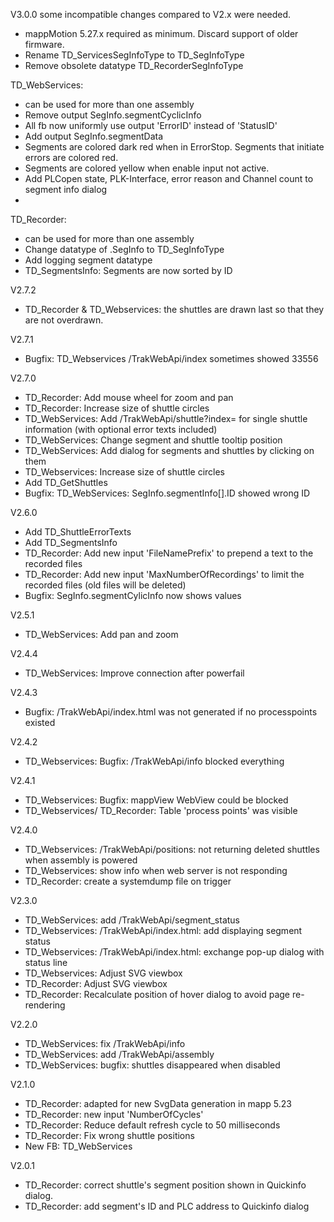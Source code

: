 V3.0.0
some incompatible changes compared to V2.x were needed.

- mappMotion 5.27.x required as minimum. Discard support of older firmware.
- Rename TD_ServicesSegInfoType to TD_SegInfoType
- Remove obsolete datatype TD_RecorderSegInfoType

TD_WebServices:
- can be used for more than one assembly
- Remove output SegInfo.segmentCyclicInfo
- All fb now uniformly use output 'ErrorID' instead of 'StatusID'
- Add output SegInfo.segmentData
- Segments are colored dark red when in ErrorStop. Segments that initiate errors are colored red.
- Segments are colored yellow when enable input not active.
- Add PLCopen state, PLK-Interface, error reason and Channel count to segment info dialog
- 
TD_Recorder:
- can be used for more than one assembly
- Change datatype of .SegInfo to TD_SegInfoType
- Add logging segment datatype
- TD_SegmentsInfo: Segments are now sorted by ID


V2.7.2
- TD_Recorder & TD_Webservices: the shuttles are drawn last so that they are not overdrawn.

V2.7.1
- Bugfix: TD_Webservices /TrakWebApi/index sometimes showed 33556

V2.7.0
- TD_Recorder: Add mouse wheel for zoom and pan
- TD_Recorder: Increase size of shuttle circles
- TD_WebServices: Add /TrakWebApi/shuttle?index=<shuttle index> for single shuttle information (with optional error texts included)
- TD_WebServices: Change segment and shuttle tooltip position
- TD_WebServices: Add dialog for segments and shuttles by clicking on them 
- TD_Webservices: Increase size of shuttle circles
- Add TD_GetShuttles
- Bugfix: TD_WebServices: SegInfo.segmentInfo[].ID showed wrong ID

V2.6.0
- Add TD_ShuttleErrorTexts
- Add TD_SegmentsInfo
- TD_Recorder: Add new input 'FileNamePrefix' to prepend a text to the recorded files
- TD_Recorder: Add new input 'MaxNumberOfRecordings' to limit the recorded files (old files will be deleted)  
- Bugfix: SegInfo.segmentCylicInfo now shows values

V2.5.1
- TD_WebServices: Add pan and zoom

V2.4.4
- TD_WebServices: Improve connection after powerfail

V2.4.3
- Bugfix: /TrakWebApi/index.html was not generated if no processpoints existed

V2.4.2
- TD_Webservices: Bugfix: /TrakWebApi/info blocked everything

V2.4.1
- TD_Webservices: Bugfix: mappView WebView could be blocked
- TD_Webservices/ TD_Recorder: Table 'process points' was visible

V2.4.0
- TD_Webservices: /TrakWebApi/positions: not returning deleted shuttles when assembly is powered
- TD_Webservices: show info when web server is not responding
- TD_Recorder: create a systemdump file on trigger

V2.3.0
- TD_WebServices: add /TrakWebApi/segment_status
- TD_Webservices: /TrakWebApi/index.html: add displaying segment status
- TD_Webservices: /TrakWebApi/index.html: exchange pop-up dialog with status line
- TD_Webservices: Adjust SVG viewbox
- TD_Recorder: Adjust SVG viewbox
- TD_Recorder: Recalculate position of hover dialog to avoid page re-rendering

V2.2.0
- TD_WebServices: fix /TrakWebApi/info
- TD_WebServices: add /TrakWebApi/assembly
- TD_WebServices: bugfix: shuttles disappeared when disabled

V2.1.0
- TD_Recorder: adapted for new SvgData generation in mapp 5.23
- TD_Recorder: new input 'NumberOfCycles'
- TD_Recorder: Reduce default refresh cycle to 50 milliseconds
- TD_Recorder: Fix wrong shuttle positions
- New FB: TD_WebServices


V2.0.1
- TD_Recorder: correct shuttle's segment position shown in Quickinfo dialog.
- TD_Recorder: add segment's ID and PLC address to Quickinfo dialog











